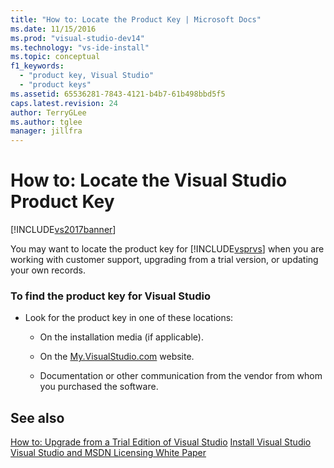 ```yaml
---
title: "How to: Locate the Product Key | Microsoft Docs"
ms.date: 11/15/2016
ms.prod: "visual-studio-dev14"
ms.technology: "vs-ide-install"
ms.topic: conceptual
f1_keywords:
  - "product key, Visual Studio"
  - "product keys"
ms.assetid: 65536281-7843-4121-b4b7-61b498bbd5f5
caps.latest.revision: 24
author: TerryGLee
ms.author: tglee
manager: jillfra
---
```

# How to: Locate the Visual Studio Product Key
[!INCLUDE[vs2017banner](../includes/vs2017banner.md)]

You may want to locate the product key for [!INCLUDE[vsprvs](../includes/vsprvs-md.md)] when you are working with customer support, upgrading from a trial version, or updating your own records.

### To find the product key for Visual Studio

- Look for the product key in one of these locations:

  - On the installation media (if applicable).

  - On the [My.VisualStudio.com](https://my.visualstudio.com/productkeys) website.

  - Documentation or other communication from the vendor from whom you purchased the software.

## See also
 [How to: Upgrade from a Trial Edition of Visual Studio](../install/how-to-upgrade-from-a-trial-edition-of-visual-studio.md)
 [Install Visual Studio](../install/install-visual-studio-2015.md)
 [Visual Studio and MSDN Licensing White Paper](http://go.microsoft.com/fwlink/?LinkId=191417)
